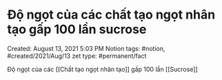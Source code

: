 # Độ ngọt của các chất tạo ngọt nhân tạo gấp 100 lần sucrose

Created: August 13, 2021 5:03 PM
Notion tags: #notion, #created/2021/Aug/13
zet type: #permanent/fact

Độ ngọt của các [[Chất tạo ngọt nhân tạo]] gấp 100 lần [[Sucrose]]